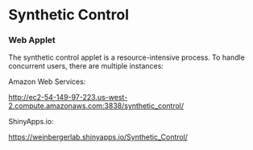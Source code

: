 # Synthetic Control

### Web Applet

The synthetic control applet is a resource-intensive process. To handle concurrent users, there are multiple instances:

Amazon Web Services: 

http://ec2-54-149-97-223.us-west-2.compute.amazonaws.com:3838/synthetic_control/

ShinyApps.io: 

https://weinbergerlab.shinyapps.io/Synthetic_Control/
